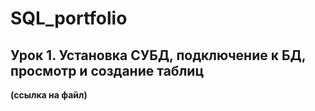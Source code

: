 # SQL_portfolio

## __Урок 1.__ Установка СУБД, подключение к БД, просмотр и создание таблиц

__(ссылка на файл)__